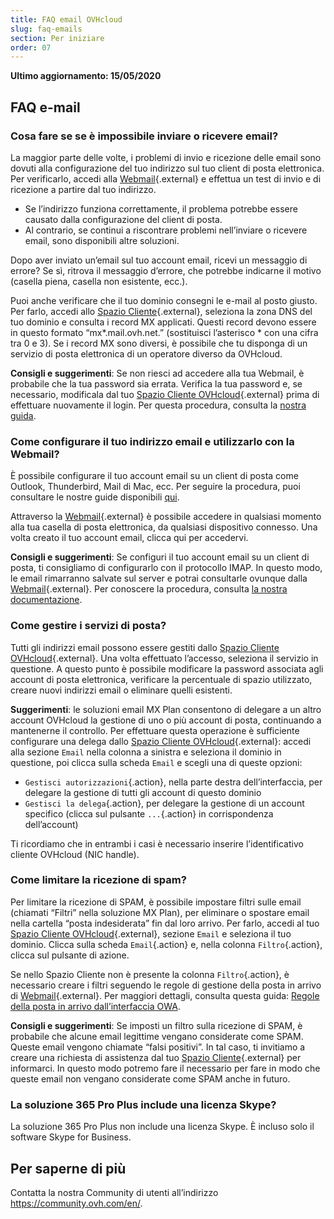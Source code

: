 ```yaml
---
title: FAQ email OVHcloud
slug: faq-emails
section: Per iniziare
order: 07
---
```


**Ultimo aggiornamento: 15/05/2020**

## FAQ e-mail

### Cosa fare se se è impossibile inviare o ricevere email? 

La maggior parte delle volte, i problemi di invio e ricezione delle email sono dovuti alla configurazione del tuo indirizzo sul tuo client di posta elettronica. Per verificarlo, accedi alla [Webmail](https://www.ovh.com/it/mail/){.external} e effettua un test di invio e di ricezione a partire dal tuo indirizzo. 

- Se l’indirizzo funziona correttamente, il problema potrebbe essere causato dalla configurazione del client di posta. 
- Al contrario, se continui a riscontrare problemi nell’inviare o ricevere email, sono disponibili altre soluzioni.

Dopo aver inviato un’email sul tuo account email, ricevi un messaggio di errore? Se sì, ritrova il messaggio d’errore, che potrebbe indicarne il motivo (casella piena, casella non esistente, ecc.).

Puoi anche verificare che il tuo dominio consegni le e-mail al posto giusto. Per farlo, accedi allo [Spazio Cliente](https://www.ovh.com/auth/?action=gotomanager&from=https://www.ovh.it/&ovhSubsidiary=it){.external}, seleziona la zona DNS del tuo dominio e consulta i record MX applicati. Questi record devono essere in questo formato “mx\*.mail.ovh.net.” (sostituisci l’asterisco * con una cifra tra 0 e 3).
Se i record MX sono diversi, è possibile che tu disponga di un servizio di posta elettronica di un operatore diverso da OVHcloud.

**Consigli e suggerimenti**: Se non riesci ad accedere alla tua Webmail, è probabile che la tua password sia errata. Verifica la tua password e, se necessario, modificala dal tuo [Spazio Cliente OVHcloud](https://www.ovh.com/auth/?action=gotomanager&from=https://www.ovh.it/&ovhSubsidiary=it){.external} prima di effettuare nuovamente il login. Per questa procedura, consulta la [nostra guida](../modificare-password-account-email-mxplan/).

### Come configurare il tuo indirizzo email e utilizzarlo con la Webmail? 

È possibile configurare il tuo account email su un client di posta come Outlook, Thunderbird, Mail di Mac, ecc.
Per seguire la procedura, puoi consultare le nostre guide disponibili [qui](../).

Attraverso la [Webmail](https://www.ovh.com/it/mail/){.external} è possibile accedere in qualsiasi momento alla tua casella di posta elettronica, da qualsiasi dispositivo connesso. Una volta creato il tuo account email, clicca qui per accedervi.

**Consigli e suggerimenti**: Se configuri il tuo account email su un client di posta, ti consigliamo di configurarlo con il protocollo IMAP. In questo modo, le email rimarranno salvate sul server e potrai consultarle ovunque dalla [Webmail](https://www.ovh.it/mail/){.external}. Per conoscere la procedura, consulta [la nostra documentazione](../informazioni-generali-email-condivise/).

### Come gestire i servizi di posta? 

Tutti gli indirizzi email possono essere gestiti dallo [Spazio Cliente OVHcloud](https://www.ovh.com/auth/?action=gotomanager&from=https://www.ovh.it/&ovhSubsidiary=it){.external}. Una volta effettuato l’accesso, seleziona il servizio in questione. A questo punto è possibile modificare la password associata agli account di posta elettronica, verificare la percentuale di spazio utilizzato, creare nuovi indirizzi email o eliminare quelli esistenti. 

**Suggerimenti**: le soluzioni email MX Plan consentono di delegare a un altro account OVHcloud la gestione di uno o più account di posta, continuando a mantenerne il controllo. Per effettuare questa operazione è sufficiente configurare una delega dallo [Spazio Cliente OVHcloud](https://www.ovh.com/auth/?action=gotomanager&from=https://www.ovh.it/&ovhSubsidiary=it){.external}: accedi alla sezione `Email` nella colonna a sinistra e seleziona il dominio in questione, poi clicca sulla scheda `Email` e scegli una di queste opzioni:

- `Gestisci autorizzazioni`{.action}, nella parte destra dell’interfaccia, per delegare la gestione di tutti gli account di questo dominio
- `Gestisci la delega`{.action}, per delegare la gestione di un account specifico (clicca sul pulsante `...`{.action} in corrispondenza dell’account)  

Ti ricordiamo che in entrambi i casi è necessario inserire l’identificativo cliente OVHcloud (NIC handle).

### Come limitare la ricezione di spam?  

Per limitare la ricezione di SPAM, è possibile impostare filtri sulle email (chiamati “Filtri” nella soluzione MX Plan), per eliminare o spostare email nella cartella “posta indesiderata” fin dal loro arrivo.
Per farlo, accedi al tuo [Spazio Cliente OVHcloud](https://www.ovh.com/auth/?action=gotomanager&from=https://www.ovh.it/&ovhSubsidiary=it){.external}, sezione `Email` e seleziona il tuo dominio. Clicca sulla scheda `Email`{.action} e, nella colonna `Filtro`{.action}, clicca sul pulsante di azione.

Se nello Spazio Cliente non è presente la colonna `Filtro`{.action}, è necessario creare i filtri seguendo le regole di gestione della posta in arrivo di [ Webmail](https://www.ovh.com/it/mail/){.external}. Per maggiori dettagli, consulta questa guida: [Regole della posta in arrivo dall’interfaccia OWA](../../microsoft-collaborative-solutions/creare-regole-posta-in-arrivo-in-owa/).

**Consigli e suggerimenti**: Se imposti un filtro sulla ricezione di SPAM, è probabile che alcune email legittime vengano considerate come SPAM. Queste email vengono chiamate “falsi positivi”. In tal caso, ti invitiamo a creare una richiesta di assistenza dal tuo [Spazio Cliente](https://www.ovh.com/auth/?action=gotomanager&from=https://www.ovh.it/&ovhSubsidiary=it){.external} per informarci. In questo modo potremo fare il necessario per fare in modo che queste email non vengano considerate come SPAM anche in futuro. 

### La soluzione 365 Pro Plus include una licenza Skype?  

La soluzione 365 Pro Plus non include una licenza Skype. È incluso solo il software Skype for Business. 

## Per saperne di più

Contatta la nostra Community di utenti all’indirizzo <https://community.ovh.com/en/>.

